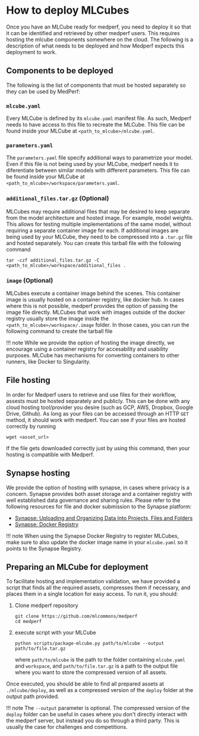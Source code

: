 # How to deploy MLCubes

Once you have an MLCube ready for medperf, you need to deploy it so that it can be identified and retrieved by other medperf users. This requires hosting the mlcube components somewhere on the cloud. The following is a description of what needs to be deployed and how Medperf expects this deployment to work.

## Components to be deployed

The following is the list of components that must be hosted separately so they can be used by MedPerf:

### `mlcube.yaml`
Every MLCube is defined by its `mlcube.yaml` manifest file. As such, Medperf needs to have access to this file to recreate the MLCube. This file can be found inside your MLCube at `<path_to_mlcube>/mlcube.yaml`.

### `parameters.yaml`
The `parameters.yaml` file specify additional ways to parametrize your model. Even if this file is not being used by your MLCube, medperf needs it to diferentiate between similar models with different parameters. This file can be found inside your MLCube at `<path_to_mlcube>/workspace/parameters.yaml`.

### `additional_files.tar.gz` (Optional)
MLCubes may require additional files that may be desired to keep separate from the model architecture and hosted image. For example, model weights. This allows for testing multiple implementations of the same model, without requiring a separate container image for each. If additional images are being used by your MLCube, they need to be compressed into a `.tar.gz` file and hosted separately. You can create this tarball file with the following command
```
tar -czf additional_files.tar.gz -C <path_to_mlcube>/workspace/additional_files .
```

### `image` (Optional)
MLCubes execute a container image behind the scenes. This container image is usually hosted on a container registry, like docker hub. In cases where this is not possible, medperf provides the option of passing the image file directly. MLCubes that work with images outside of the docker registry usually store the image inside the `<path_to_mlcube>/workspace/.image` folder. In those cases, you can run the following command to create the tarball file

!!! note
   While we provide the option of hosting the image directly, we encourage using a container registry for accesability and usability purposes. MLCube has mechanisms for converting containers to other runners, like Docker to Singularity. 

## File hosting
In order for Medperf users to retrieve and use files for their workflow, assests must be hosted separately and publicly. This can be done with any cloud hosting tool/provider you desire (such as GCP, AWS, Dropbox, Google Drive, Github). As long as your files can be accessed through an HTTP `GET` method, it should work with medperf. You can see if your files are hosted correctly by running
```
wget <asset_url>
```
If the file gets downloaded correctly just by using this command, then your hosting is compatible with Medperf.

## Synapse hosting
We provide the option of hosting with synapse, in cases where privacy is a concern. Synapse provides both asset storage and a container registry with well established data governance and sharing rules. Please refer to the following resources for file and docker submission to the Synapse platform:

- [Synapse: Uploading and Organizing Data Into Projects, Files and Folders](https://help.synapse.org/docs/Uploading-and-Organizing-Data-Into-Projects,-Files,-and-Folders.2048327716.html)
- [Synapse: Docker Registry](https://help.synapse.org/docs/Synapse-Docker-Registry.2011037752.html)

!!! note
    When using the Synapse Docker Registry to register MLCubes, make sure to also update the docker image name in your `mlcube.yaml` so it points to the Synapse Registry.

## Preparing an MLCube for deployment
To facilitate hosting and implementation validation, we have provided a script that finds all the required assets, compresses them if necessary, and places them in a single location for easy access. To run it, you should:

1. Clone medperf repository
   ```
   git clone https://github.com/mlcommons/medperf
   cd medperf
   ```
2. execute script with your MLCube
   ```
   python scripts/package-mlcube.py path/to/mlcube --output path/to/file.tar.gz
   ```
   where `path/to/mlcube` is the path to the folder containing `mlcube.yaml` and `workspace`, and `path/to/file.tar.gz` is a path to the output file where you want to store the compressed version of all assets.

Once executed, you should be able to find all prepared assets at `./mlcube/deploy`, as well as a compressed version of the `deploy` folder at the output path provided.

!!! note
    The `--output` parameter is optional. The compressed version of the `deploy` folder can be useful in cases where you don't directly interact with the medperf server, but instead you do so through a third party. This is usually the case for challenges and competitions.